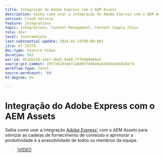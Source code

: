 ```yaml
---
title: Integração do Adobe Express com o AEM Assets
description: Saiba como usar a integração do Adobe Express com o AEM Assets para otimizar as cadeias de fornecimento de conteúdo, melhorando a produtividade e a acessibilidade de todos os membros da equipe.
version: Cloud Service
feature: Integrations
topic: Integrations, Content Management, Content Supply Chain
role: User
level: Intermediate
last-substantial-update: 2024-05-23T00:00:00Z
jira: KT-15375
doc-type: Feature Video
duration: 583
exl-id: 951bb255-e3e7-4bd5-9d48-7ff0469860af
source-git-commit: 1977e5103de72a0db5f446eba539d4ae5b810e74
workflow-type: tm+mt
source-wordcount: '60'
ht-degree: 0%

---
```


# Integração do Adobe Express com o AEM Assets

Saiba como usar a integração [Adobe Express&#39;](https://www.adobe.com/express/) com o AEM Assets para otimizar as cadeias de fornecimento de conteúdo e aprimorar a produtividade e a acessibilidade de todos os membros da equipe.

>[!VIDEO](https://video.tv.adobe.com/v/3425193/?learn=on)
